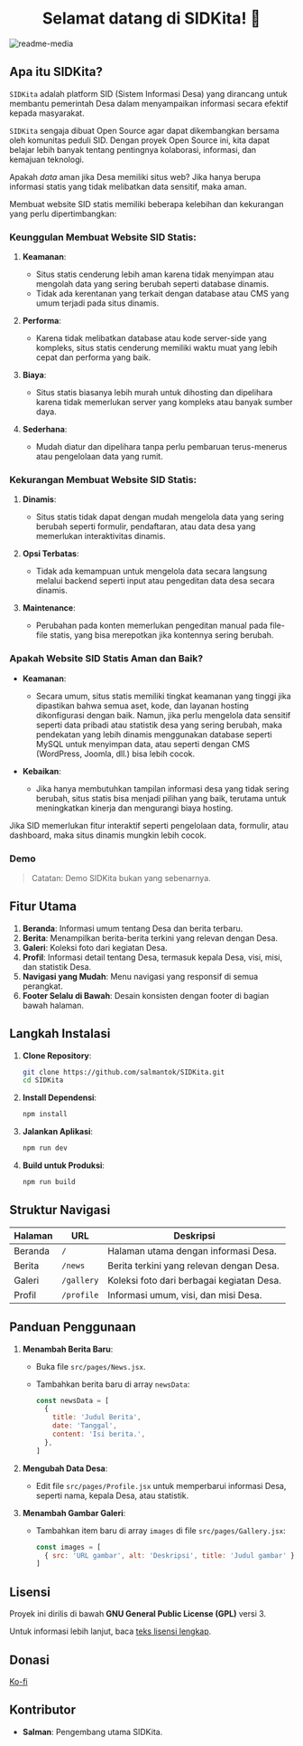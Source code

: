 <h1 align="center">Selamat datang di SIDKita! 👋</h1>

![readme-media](media/Screenshot_2025-01-21-20-18-44-30.jpg)

## Apa itu SIDKita?

`SIDKita` adalah platform SID (Sistem Informasi Desa) yang dirancang untuk membantu pemerintah Desa dalam menyampaikan informasi secara efektif kepada masyarakat.

`SIDKita` sengaja dibuat Open Source agar dapat dikembangkan bersama oleh komunitas peduli SID.
Dengan proyek Open Source ini, kita dapat belajar lebih banyak tentang pentingnya kolaborasi, informasi, dan kemajuan teknologi.

Apakah _data_ aman jika Desa memiliki situs web? Jika hanya berupa informasi statis yang tidak melibatkan data sensitif, maka aman.

Membuat website SID statis memiliki beberapa kelebihan dan kekurangan yang perlu dipertimbangkan:

### Keunggulan Membuat Website SID Statis:

1. **Keamanan**:

   - Situs statis cenderung lebih aman karena tidak menyimpan atau mengolah data yang sering berubah seperti database dinamis.
   - Tidak ada kerentanan yang terkait dengan database atau CMS yang umum terjadi pada situs dinamis.

2. **Performa**:

   - Karena tidak melibatkan database atau kode server-side yang kompleks, situs statis cenderung memiliki waktu muat yang lebih cepat dan performa yang baik.

3. **Biaya**:

   - Situs statis biasanya lebih murah untuk dihosting dan dipelihara karena tidak memerlukan server yang kompleks atau banyak sumber daya.

4. **Sederhana**:

   - Mudah diatur dan dipelihara tanpa perlu pembaruan terus-menerus atau pengelolaan data yang rumit.

### Kekurangan Membuat Website SID Statis:

1. **Dinamis**:

   - Situs statis tidak dapat dengan mudah mengelola data yang sering berubah seperti formulir, pendaftaran, atau data desa yang memerlukan interaktivitas dinamis.

2. **Opsi Terbatas**:

   - Tidak ada kemampuan untuk mengelola data secara langsung melalui backend seperti input atau pengeditan data desa secara dinamis.

3. **Maintenance**:

   - Perubahan pada konten memerlukan pengeditan manual pada file-file statis, yang bisa merepotkan jika kontennya sering berubah.

### Apakah Website SID Statis Aman dan Baik?

- **Keamanan**:

  - Secara umum, situs statis memiliki tingkat keamanan yang tinggi jika dipastikan bahwa semua aset, kode, dan layanan hosting dikonfigurasi dengan baik. Namun, jika perlu mengelola data sensitif seperti data pribadi atau statistik desa yang sering berubah, maka pendekatan yang lebih dinamis menggunakan database seperti MySQL untuk menyimpan data, atau seperti dengan CMS (WordPress, Joomla, dll.) bisa lebih cocok.

- **Kebaikan**:

  - Jika hanya membutuhkan tampilan informasi desa yang tidak sering berubah, situs statis bisa menjadi pilihan yang baik, terutama untuk meningkatkan kinerja dan mengurangi biaya hosting.

Jika SID memerlukan fitur interaktif seperti pengelolaan data, formulir, atau dashboard, maka situs dinamis mungkin lebih cocok.

### Demo

> Catatan: Demo SIDKita bukan yang sebenarnya.

## Fitur Utama

1. **Beranda**: Informasi umum tentang Desa dan berita terbaru.
2. **Berita**: Menampilkan berita-berita terkini yang relevan dengan Desa.
3. **Galeri**: Koleksi foto dari kegiatan Desa.
4. **Profil**: Informasi detail tentang Desa, termasuk kepala Desa, visi, misi, dan statistik Desa.
5. **Navigasi yang Mudah**: Menu navigasi yang responsif di semua perangkat.
6. **Footer Selalu di Bawah**: Desain konsisten dengan footer di bagian bawah halaman.

## Langkah Instalasi

1. **Clone Repository**:

   ```bash
   git clone https://github.com/salmantok/SIDKita.git
   cd SIDKita
   ```

2. **Install Dependensi**:

   ```bash
   npm install
   ```

3. **Jalankan Aplikasi**:

   ```bash
   npm run dev
   ```

4. **Build untuk Produksi**:

   ```bash
   npm run build
   ```

## Struktur Navigasi

| Halaman | URL        | Deskripsi                                 |
| ------- | ---------- | ----------------------------------------- |
| Beranda | `/`        | Halaman utama dengan informasi Desa.      |
| Berita  | `/news`    | Berita terkini yang relevan dengan Desa.  |
| Galeri  | `/gallery` | Koleksi foto dari berbagai kegiatan Desa. |
| Profil  | `/profile` | Informasi umum, visi, dan misi Desa.      |

## Panduan Penggunaan

1. **Menambah Berita Baru**:

   - Buka file `src/pages/News.jsx`.
   - Tambahkan berita baru di array `newsData`:

     ```js
     const newsData = [
       {
         title: 'Judul Berita',
         date: 'Tanggal',
         content: 'Isi berita.',
       },
     ]
     ```

2. **Mengubah Data Desa**:

   - Edit file `src/pages/Profile.jsx` untuk memperbarui informasi Desa, seperti nama, kepala Desa, atau statistik.

3. **Menambah Gambar Galeri**:

   - Tambahkan item baru di array `images` di file `src/pages/Gallery.jsx`:

     ```js
     const images = [
       { src: 'URL gambar', alt: 'Deskripsi', title: 'Judul gambar' },
     ]
     ```

## Lisensi

Proyek ini dirilis di bawah **GNU General Public License (GPL)** versi 3.

Untuk informasi lebih lanjut, baca [teks lisensi lengkap](http://www.gnu.org/licenses/gpl.html).

## Donasi

[Ko-fi](https://ko-fi.com/salmantok)

## Kontributor

- **Salman**: Pengembang utama SIDKita.
